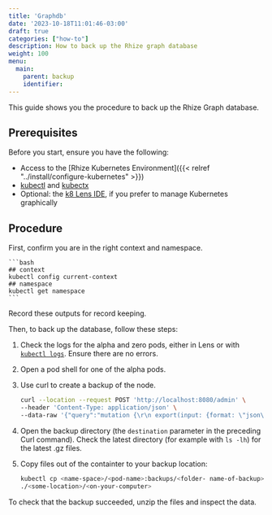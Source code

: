 ```yaml
---
title: 'Graphdb'
date: '2023-10-18T11:01:46-03:00'
draft: true
categories: ["how-to"]
description: How to back up the Rhize graph database
weight: 100
menu:
  main:
    parent: backup
    identifier:
---
```


This guide shows you the procedure to back up the Rhize Graph database.

## Prerequisites

Before you start, ensure you have the following:

- Access to the [Rhize Kubernetes Environment]({{< relref "../install/configure-kubernetes" >}})
- [kubectl](https://kubernetes.io/docs/tasks/tools/) and [kubectx](https://github.com/ahmetb/kubectx)
- Optional: the [k8 Lens IDE](https://k8lens.dev), if you prefer to manage Kubernetes graphically

## Procedure

First, confirm you are in the right context and namespace.

    ```bash
    ## context
    kubectl config current-context
    ## namespace
    kubectl get namespace
    ```
Record these outputs for record keeping.

Then, to back up the database, follow these steps:
    
1. Check the logs for the alpha and zero pods, either in Lens or with [`kubectl logs`](https://kubernetes.io/docs/reference/generated/kubectl/kubectl-commands#logs).
    Ensure there are no errors.

1. Open a pod shell for one of the alpha pods.

1. Use curl to create a backup of the node.

    ```bash
    curl --location --request POST 'http://localhost:8080/admin' \
    --header 'Content-Type: application/json' \
    --data-raw '{"query":"mutation {\r\n export(input: {format: \"json\", destination: \"/dgraph/backups/'"$(date +"%Y-%m-%dT%H.%M.%SZ")"'\"}) {\r\n response {\r\n message\r\n code\r\n }\r\n}\r\n}","variables":{}}'
    ```

1. Open the backup directory (the `destination` parameter in the preceding Curl command). Check the latest directory (for example with `ls -lh`) for the latest .gz files.
1. Copy files out of the containter to your backup location:
   
   ```bash
   kubectl cp <name-space>/<pod-name>:backups/<folder- name-of-backup> \
   ./<some-location>/<on-your-computer>
   ```

To check that the backup succeeded, unzip the files and inspect the data.

